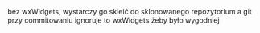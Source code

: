 bez wxWidgets, wystarczy go skleić do sklonowanego repozytorium a git przy commitowaniu ignoruje to wxWidgets żeby było wygodniej